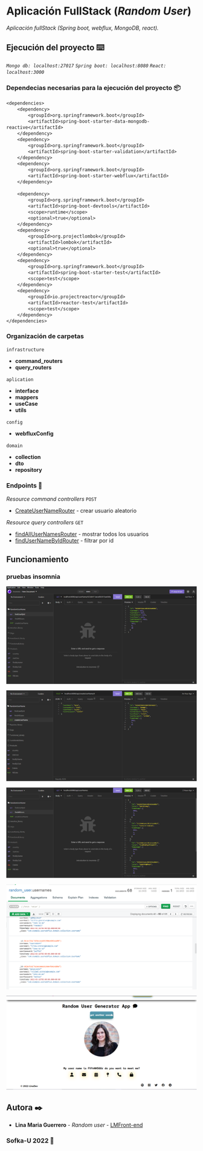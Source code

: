 # Aplicación FullStack (_Random User_)

_Aplicación fullStack (Spring boot, webflux, MongoDB, react)._

## Ejecución del proyecto ⌨️
_`Mongo db: localhost:27017`_
_`Spring boot: localhost:8080`_
_`React: localhost:3000`_

### Dependecias necesarias para la ejecución del proyecto  📦

    <dependencies>
        <dependency>
            <groupId>org.springframework.boot</groupId>
            <artifactId>spring-boot-starter-data-mongodb-reactive</artifactId>
        </dependency>
        <dependency>
            <groupId>org.springframework.boot</groupId>
            <artifactId>spring-boot-starter-validation</artifactId>
        </dependency>
        <dependency>
            <groupId>org.springframework.boot</groupId>
            <artifactId>spring-boot-starter-webflux</artifactId>
        </dependency>

        <dependency>
            <groupId>org.springframework.boot</groupId>
            <artifactId>spring-boot-devtools</artifactId>
            <scope>runtime</scope>
            <optional>true</optional>
        </dependency>
        <dependency>
            <groupId>org.projectlombok</groupId>
            <artifactId>lombok</artifactId>
            <optional>true</optional>
        </dependency>
        <dependency>
            <groupId>org.springframework.boot</groupId>
            <artifactId>spring-boot-starter-test</artifactId>
            <scope>test</scope>
        </dependency>
        <dependency>
            <groupId>io.projectreactor</groupId>
            <artifactId>reactor-test</artifactId>
            <scope>test</scope>
        </dependency>
    </dependencies>

### Organización de carpetas
`infrastructure`
* **command_routers**
* **query_routers**

`aplication`
* **interface**
* **mappers**
* **useCase**
* **utils**

`config`
* **webfluxConfig**

`domain`
* **collection**
* **dto**
* **repository**

### Endpoints 📌

_Resource command controllers_
`POST`
* [CreateUserNameRouter](http://www) - crear usuario aleatorio


_Resource query controllers_
`GET`
* [findAllUserNamesRouter](http://www) - mostrar todos los usuarios
* [findUserNameByIdRouter](https://) - filtrar por id

## Funcionamiento
### pruebas insomnia
![prueba 1](./img1.png)

![prueba 1](./img2.png)

![prueba 1](./img3.png)

![prueba 1](./img4.png)

![prueba 1](./img.png)

## Autora ✒️
* **Lina Maria Guerrero** - *Random user* - [LMFront-end](https://github.com/LMFront-end)

### Sofka-U 2022 📄

